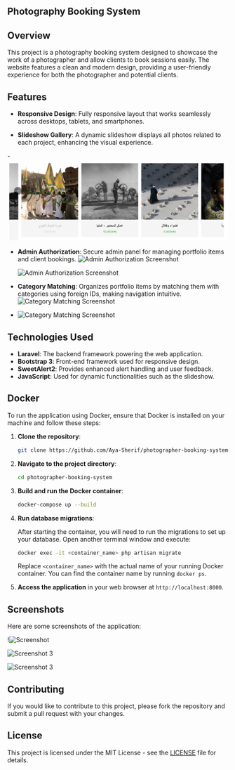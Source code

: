 ## Photography Booking System

## Overview

This project is a photography booking system designed to showcase the work of a photographer and allow clients to book sessions easily. The website features a clean and modern design, providing a user-friendly experience for both the photographer and potential clients.

## Features

- **Responsive Design**: Fully responsive layout that works seamlessly across desktops, tablets, and smartphones.

- **Slideshow Gallery**: A dynamic slideshow displays all photos related to each project, enhancing the visual experience.

-![Screenshot](ReadMePhotos\Screenshot%202024-10-04%20141525.png)

- **Admin Authorization**: Secure admin panel for managing portfolio items and client bookings.
  ![Admin Authorization Screenshot](D:\Projects\Fareda\Fareeda\ReedMePhotos\Screenshot%202024-10-04%20141821.png)
  
  
  ![Admin Authorization Screenshot](D:\Projects\Fareda\Fareeda\ReedMePhotos\Screenshot%202024-10-04%20142006.png)

- **Category Matching**: Organizes portfolio items by matching them with categories using foreign IDs, making navigation intuitive.
  ![Category Matching Screenshot](D:\Projects\Fareda\Fareeda\ReedMePhotos\Screenshot%202024-10-04%20144326.png)

- ![Category Matching Screenshot](D:\Projects\Fareda\Fareeda\ReedMePhotos\Screenshot%202024-10-04%20144519.png)

## Technologies Used

- **Laravel**: The backend framework powering the web application.
- **Bootstrap 3**: Front-end framework used for responsive design.
- **SweetAlert2**: Provides enhanced alert handling and user feedback.
- **JavaScript**: Used for dynamic functionalities such as the slideshow.

## Docker

To run the application using Docker, ensure that Docker is installed on your machine and follow these steps:

1. **Clone the repository**:
   
   ```bash
   git clone https://github.com/Aya-Sherif/photographer-booking-system.git
   ```

2. **Navigate to the project directory**:
   
   ```bash
   cd photographer-booking-system
   ```

3. **Build and run the Docker container**:
   
   ```bash
   docker-compose up --build
   ```

4. **Run database migrations**:
   
   After starting the container, you will need to run the migrations to set up your database. Open another terminal window and execute:
   
   ```bash
   docker exec -it <container_name> php artisan migrate
   ```
   
   Replace `<container_name>` with the actual name of your running Docker container. You can find the container name by running `docker ps`.

5. **Access the application** in your web browser at `http://localhost:8000`.

## Screenshots

Here are some screenshots of the application:

!![Screenshot](ReedMePhotos\Ahmed-Fareed-10-04-2024_02_50_PM.png)

![Screenshot 3](D:\Projects\Fareda\Fareeda\ReedMePhotos\Ahmed-Fareed-10-04-2024_02_54_PM.png)

![Screenshot 3](D:\Projects\Fareda\Fareeda\ReedMePhotos\Screenshot%202024-10-04%20145544.png)

## Contributing

If you would like to contribute to this project, please fork the repository and submit a pull request with your changes.

## License

This project is licensed under the MIT License - see the [LICENSE](LICENSE) file for details.
